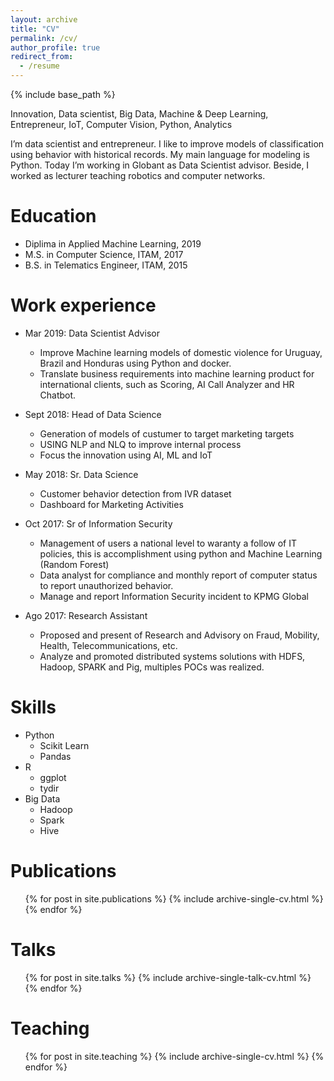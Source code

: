 ```yaml
---
layout: archive
title: "CV"
permalink: /cv/
author_profile: true
redirect_from:
  - /resume
---
```


{% include base_path %}

Innovation, Data scientist, Big Data, Machine & Deep Learning, Entrepreneur, IoT, Computer Vision, Python, Analytics

I’m data scientist and entrepreneur. I like to improve models of classification using behavior with historical records. My main language for modeling is Python. Today I’m working in Globant as Data Scientist advisor. Beside, I worked as lecturer teaching robotics and computer networks.

Education
======
* Diplima in Applied Machine Learning, 2019
* M.S. in Computer Science, ITAM, 2017
* B.S. in Telematics Engineer, ITAM, 2015

Work experience
======
* Mar 2019: Data Scientist Advisor 
  * Improve Machine learning models of domestic violence for Uruguay, Brazil and Honduras using Python and docker.
  * Translate business requirements into machine learning product for international clients, such as Scoring, AI Call Analyzer and HR Chatbot.

* Sept 2018: Head of Data Science 
  * Generation of models of custumer to target marketing targets
  * USING NLP and NLQ to improve internal process
  * Focus the innovation using AI, ML and IoT

* May 2018: Sr. Data Science
  * Customer behavior detection from IVR dataset
  * Dashboard for Marketing Activities
  
* Oct 2017: Sr of Information Security
  * Management of users a national level to waranty a follow of IT policies, this is accomplishment using python and Machine Learning (Random Forest)
  * Data analyst for compliance and monthly report of computer status to report unauthorized behavior. 
  * Manage and report Information Security incident to KPMG Global

* Ago 2017: Research Assistant
  * Proposed and present of Research and Advisory on Fraud, Mobility, Health, Telecommunications, etc.
  * Analyze and promoted distributed systems solutions with HDFS, Hadoop, SPARK and Pig, multiples POCs was realized.

Skills
======
* Python
  * Scikit Learn
  * Pandas
* R
  * ggplot
  * tydir
* Big Data
  * Hadoop
  * Spark
  * Hive

Publications
======
  <ul>{% for post in site.publications %}
    {% include archive-single-cv.html %}
  {% endfor %}</ul>
  
Talks
======
  <ul>{% for post in site.talks %}
    {% include archive-single-talk-cv.html %}
  {% endfor %}</ul>
  
Teaching
======
  <ul>{% for post in site.teaching %}
    {% include archive-single-cv.html %}
  {% endfor %}</ul>